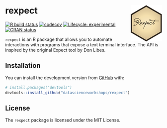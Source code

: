
<!-- README.md is generated from README.Rmd. Please edit that file -->

# rexpect <img src="man/figures/logo.png" align="right" width="100px" />

[![R build
status](https://github.com/datascienceworkshops/rexpect/workflows/R-CMD-check/badge.svg)](https://github.com/datascienceworkshops/rexpect/actions)
[![codecov](https://codecov.io/gh/datascienceworkshops/rexpect/branch/master/graph/badge.svg)](https://codecov.io/gh/datascienceworkshops/rexpect)
[![Lifecycle:
experimental](https://img.shields.io/badge/lifecycle-experimental-orange.svg)](https://www.tidyverse.org/lifecycle/#experimental)
[![CRAN
status](https://www.r-pkg.org/badges/version/rexpect)](https://CRAN.R-project.org/package=rexpect)

`rexpect` is an R package that allows you to automate interactions with
programs that expose a text terminal interface. The API is inspired by
the original Expect tool by Don Libes.

## Installation

You can install the development version from
[GitHub](https://github.com/) with:

``` r
# install.packages("devtools")
devtools::install_github("datascienceworkshops/rexpect")
```

## License

The `rexpect` package is licensed under the MIT License.
